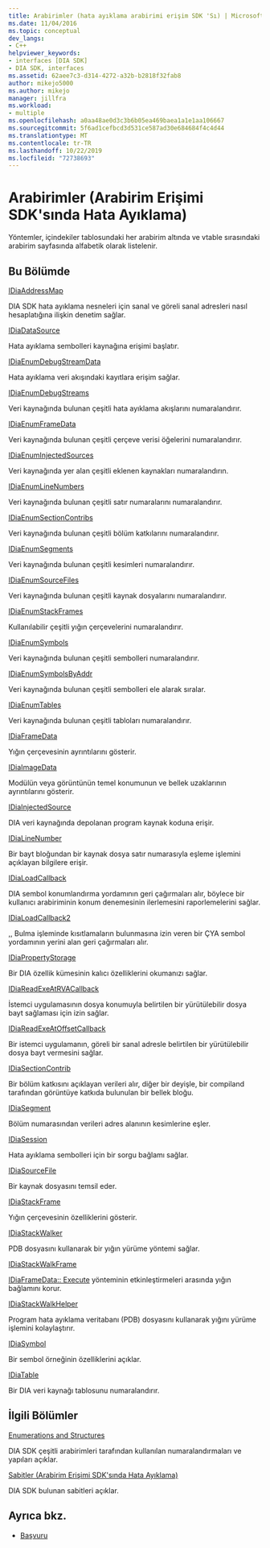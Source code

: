 ```yaml
---
title: Arabirimler (hata ayıklama arabirimi erişim SDK 'Sı) | Microsoft Docs
ms.date: 11/04/2016
ms.topic: conceptual
dev_langs:
- C++
helpviewer_keywords:
- interfaces [DIA SDK]
- DIA SDK, interfaces
ms.assetid: 62aee7c3-d314-4272-a32b-b2818f32fab8
author: mikejo5000
ms.author: mikejo
manager: jillfra
ms.workload:
- multiple
ms.openlocfilehash: a0aa48ae0d3c3b6b05ea469baea1a1e1aa106667
ms.sourcegitcommit: 5f6ad1cefbcd3d531ce587ad30e684684f4c4d44
ms.translationtype: MT
ms.contentlocale: tr-TR
ms.lasthandoff: 10/22/2019
ms.locfileid: "72738693"
---
```

# <a name="interfaces-debug-interface-access-sdk"></a>Arabirimler (Arabirim Erişimi SDK'sında Hata Ayıklama)
Yöntemler, içindekiler tablosundaki her arabirim altında ve vtable sırasındaki arabirim sayfasında alfabetik olarak listelenir.

## <a name="in-this-section"></a>Bu Bölümde

[IDiaAddressMap](../../debugger/debug-interface-access/idiaaddressmap.md)

DIA SDK hata ayıklama nesneleri için sanal ve göreli sanal adresleri nasıl hesaplatığına ilişkin denetim sağlar.

[IDiaDataSource](../../debugger/debug-interface-access/idiadatasource.md)

Hata ayıklama sembolleri kaynağına erişimi başlatır.

[IDiaEnumDebugStreamData](../../debugger/debug-interface-access/idiaenumdebugstreamdata.md)

Hata ayıklama veri akışındaki kayıtlara erişim sağlar.

[IDiaEnumDebugStreams](../../debugger/debug-interface-access/idiaenumdebugstreams.md)

Veri kaynağında bulunan çeşitli hata ayıklama akışlarını numaralandırır.

[IDiaEnumFrameData](../../debugger/debug-interface-access/idiaenumframedata.md)

Veri kaynağında bulunan çeşitli çerçeve verisi öğelerini numaralandırır.

[IDiaEnumInjectedSources](../../debugger/debug-interface-access/idiaenuminjectedsources.md)

Veri kaynağında yer alan çeşitli eklenen kaynakları numaralandırın.

[IDiaEnumLineNumbers](../../debugger/debug-interface-access/idiaenumlinenumbers.md)

Veri kaynağında bulunan çeşitli satır numaralarını numaralandırır.

[IDiaEnumSectionContribs](../../debugger/debug-interface-access/idiaenumsectioncontribs.md)

Veri kaynağında bulunan çeşitli bölüm katkılarını numaralandırır.

[IDiaEnumSegments](../../debugger/debug-interface-access/idiaenumsegments.md)

Veri kaynağında bulunan çeşitli kesimleri numaralandırır.

[IDiaEnumSourceFiles](../../debugger/debug-interface-access/idiaenumsourcefiles.md)

Veri kaynağında bulunan çeşitli kaynak dosyalarını numaralandırır.

[IDiaEnumStackFrames](../../debugger/debug-interface-access/idiaenumstackframes.md)

Kullanılabilir çeşitli yığın çerçevelerini numaralandırır.

[IDiaEnumSymbols](../../debugger/debug-interface-access/idiaenumsymbols.md)

Veri kaynağında bulunan çeşitli sembolleri numaralandırır.

[IDiaEnumSymbolsByAddr](../../debugger/debug-interface-access/idiaenumsymbolsbyaddr.md)

Veri kaynağında bulunan çeşitli sembolleri ele alarak sıralar.

[IDiaEnumTables](../../debugger/debug-interface-access/idiaenumtables.md)

Veri kaynağında bulunan çeşitli tabloları numaralandırır.

[IDiaFrameData](../../debugger/debug-interface-access/idiaframedata.md)

Yığın çerçevesinin ayrıntılarını gösterir.

[IDiaImageData](../../debugger/debug-interface-access/idiaimagedata.md)

Modülün veya görüntünün temel konumunun ve bellek uzaklarının ayrıntılarını gösterir.

[IDiaInjectedSource](../../debugger/debug-interface-access/idiainjectedsource.md)

DIA veri kaynağında depolanan program kaynak koduna erişir.

[IDiaLineNumber](../../debugger/debug-interface-access/idialinenumber.md)

Bir bayt bloğundan bir kaynak dosya satır numarasıyla eşleme işlemini açıklayan bilgilere erişir.

[IDiaLoadCallback](../../debugger/debug-interface-access/idialoadcallback.md)

DIA sembol konumlandırma yordamının geri çağırmaları alır, böylece bir kullanıcı arabiriminin konum denemesinin ilerlemesini raporlemelerini sağlar.

[IDiaLoadCallback2](../../debugger/debug-interface-access/idialoadcallback2.md)

,, Bulma işleminde kısıtlamaların bulunmasına izin veren bir ÇYA sembol yordamının yerini alan geri çağırmaları alır.

[IDiaPropertyStorage](../../debugger/debug-interface-access/idiapropertystorage.md)

Bir DIA özellik kümesinin kalıcı özelliklerini okumanızı sağlar.

[IDiaReadExeAtRVACallback](../../debugger/debug-interface-access/idiareadexeatrvacallback.md)

İstemci uygulamasının dosya konumuyla belirtilen bir yürütülebilir dosya bayt sağlaması için izin sağlar.

[IDiaReadExeAtOffsetCallback](../../debugger/debug-interface-access/idiareadexeatoffsetcallback.md)

Bir istemci uygulamanın, göreli bir sanal adresle belirtilen bir yürütülebilir dosya bayt vermesini sağlar.

[IDiaSectionContrib](../../debugger/debug-interface-access/idiasectioncontrib.md)

Bir bölüm katkısını açıklayan verileri alır, diğer bir deyişle, bir compiland tarafından görüntüye katkıda bulunulan bir bellek bloğu.

[IDiaSegment](../../debugger/debug-interface-access/idiasegment.md)

Bölüm numarasından verileri adres alanının kesimlerine eşler.

[IDiaSession](../../debugger/debug-interface-access/idiasession.md)

Hata ayıklama sembolleri için bir sorgu bağlamı sağlar.

[IDiaSourceFile](../../debugger/debug-interface-access/idiasourcefile.md)

Bir kaynak dosyasını temsil eder.

[IDiaStackFrame](../../debugger/debug-interface-access/idiastackframe.md)

Yığın çerçevesinin özelliklerini gösterir.

[IDiaStackWalker](../../debugger/debug-interface-access/idiastackwalker.md)

PDB dosyasını kullanarak bir yığın yürüme yöntemi sağlar.

[IDiaStackWalkFrame](../../debugger/debug-interface-access/idiastackwalkframe.md)

[IDiaFrameData:: Execute](../../debugger/debug-interface-access/idiaframedata-execute.md) yönteminin etkinleştirmeleri arasında yığın bağlamını korur.

[IDiaStackWalkHelper](../../debugger/debug-interface-access/idiastackwalkhelper.md)

Program hata ayıklama veritabanı (PDB) dosyasını kullanarak yığını yürüme işlemini kolaylaştırır.

[IDiaSymbol](../../debugger/debug-interface-access/idiasymbol.md)

Bir sembol örneğinin özelliklerini açıklar.

[IDiaTable](../../debugger/debug-interface-access/idiatable.md)

Bir DIA veri kaynağı tablosunu numaralandırır.

## <a name="related-sections"></a>İlgili Bölümler
[Enumerations and Structures](../../debugger/debug-interface-access/enumerations-and-structures.md)

DIA SDK çeşitli arabirimleri tarafından kullanılan numaralandırmaları ve yapıları açıklar.

[Sabitler (Arabirim Erişimi SDK'sında Hata Ayıklama)](../../debugger/debug-interface-access/constants-debug-interface-access-sdk.md)

DIA SDK bulunan sabitleri açıklar.

## <a name="see-also"></a>Ayrıca bkz.

- [Başvuru](../../debugger/debug-interface-access/debug-interface-access-sdk-reference.md)